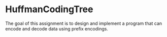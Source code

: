 # HuffmanCodingTree
The goal of this assignment is to design and implement a program that can encode and decode data using prefix encodings.
